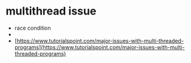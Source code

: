 # multithread issue

* race condition
*
* [https://www.tutorialspoint.com/major-issues-with-multi-threaded-programs](https://www.tutorialspoint.com/major-issues-with-multi-threaded-programs)
